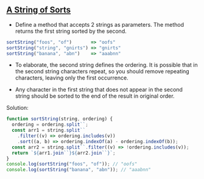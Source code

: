 ## [A String of Sorts](https://www.codewars.com/kata/536c6b8749aa8b3c2600029a)

- Define a method that accepts 2 strings as parameters. The method returns the first string sorted by the second.

```js
sortString("foos", "of")       => "oofs"
sortString("string", "gnirts") => "gnirts"
sortString("banana", "abn")    => "aaabnn"
```

- To elaborate, the second string defines the ordering. It is possible that in the second string characters repeat, so you should remove repeating characters, leaving only the first occurrence.

- Any character in the first string that does not appear in the second string should be sorted to the end of the result in original order.

Solution:

```js
function sortString(string, ordering) {
  ordering = ordering.split``;
  const arr1 = string.split``
    .filter((v) => ordering.includes(v))
    .sort((a, b) => ordering.indexOf(a) - ordering.indexOf(b));
  const arr2 = string.split``.filter((v) => !ordering.includes(v));
  return `${arr1.join``}${arr2.join``}`;
}
console.log(sortString("foos", "of")); // "oofs"
console.log(sortString("banana", "abn")); // "aaabnn"
```
